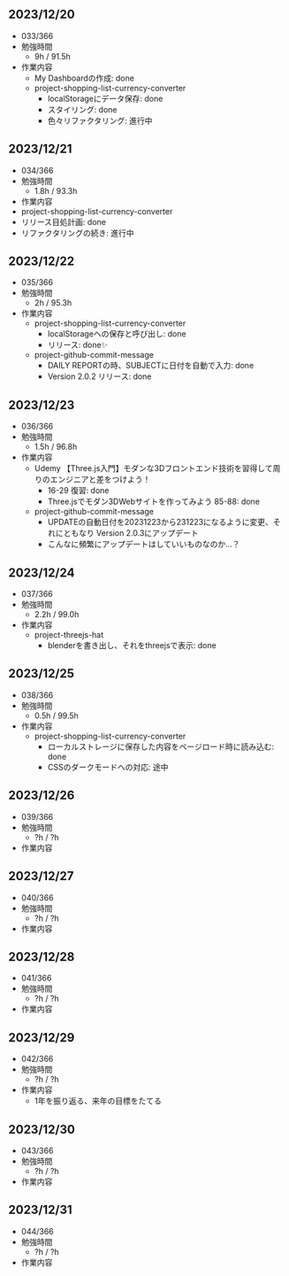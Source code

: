 ## 2023/12/20
- 033/366
- 勉強時間
  - 9h / 91.5h
- 作業内容
  - My Dashboardの作成: done
  - project-shopping-list-currency-converter
    - localStorageにデータ保存: done
    - スタイリング: done
    - 色々リファクタリング: 進行中

## 2023/12/21
- 034/366
- 勉強時間
  - 1.8h / 93.3h
- 作業内容
 - project-shopping-list-currency-converter
  - リリース目処計画: done
  - リファクタリングの続き: 進行中

## 2023/12/22
- 035/366
- 勉強時間
  - 2h / 95.3h
- 作業内容
  - project-shopping-list-currency-converter
    - localStorageへの保存と呼び出し: done
    - リリース: done✨
  - project-github-commit-message
    - DAILY REPORTの時、SUBJECTに日付を自動で入力: done
    - Version 2.0.2 リリース: done


## 2023/12/23
- 036/366
- 勉強時間
  - 1.5h / 96.8h
- 作業内容
  - Udemy 【Three.js入門】モダンな3Dフロントエンド技術を習得して周りのエンジニアと差をつけよう！
    - 16-29 復習: done
    - Three.jsでモダン3DWebサイトを作ってみよう 85-88: done
  - project-github-commit-message
    - UPDATEの自動日付を20231223から231223になるように変更、それにともなり Version 2.0.3にアップデート
    - こんなに頻繁にアップデートはしていいものなのか...？


## 2023/12/24
- 037/366
- 勉強時間
  - 2.2h / 99.0h
- 作業内容
  - project-threejs-hat
    - blenderを書き出し、それをthreejsで表示: done


## 2023/12/25
- 038/366
- 勉強時間
  - 0.5h / 99.5h
- 作業内容
  - project-shopping-list-currency-converter
    - ローカルストレージに保存した内容をページロード時に読み込む: done
    - CSSのダークモードへの対応: 途中

## 2023/12/26
- 039/366
- 勉強時間
  - ?h / ?h
- 作業内容


## 2023/12/27
- 040/366
- 勉強時間
  - ?h / ?h
- 作業内容


## 2023/12/28
- 041/366
- 勉強時間
  - ?h / ?h
- 作業内容


## 2023/12/29
- 042/366
- 勉強時間
  - ?h / ?h
- 作業内容
  - 1年を振り返る、来年の目標をたてる


## 2023/12/30
- 043/366
- 勉強時間
  - ?h / ?h
- 作業内容


## 2023/12/31
- 044/366
- 勉強時間
  - ?h / ?h
- 作業内容

